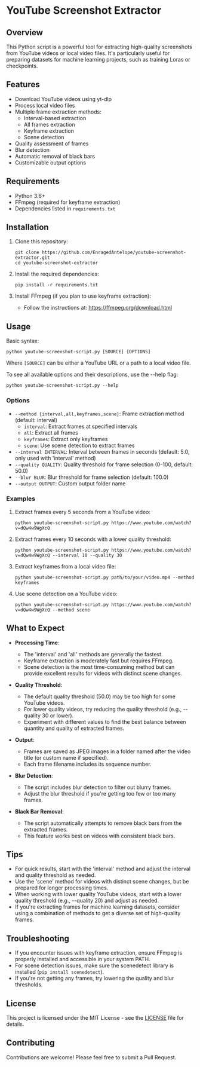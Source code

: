 # YouTube Screenshot Extractor

## Overview

This Python script is a powerful tool for extracting high-quality screenshots from YouTube videos or local video files. It's particularly useful for preparing datasets for machine learning projects, such as training Loras or checkpoints.

## Features

- Download YouTube videos using yt-dlp
- Process local video files
- Multiple frame extraction methods:
  - Interval-based extraction
  - All frames extraction
  - Keyframe extraction
  - Scene detection
- Quality assessment of frames
- Blur detection
- Automatic removal of black bars
- Customizable output options

## Requirements

- Python 3.6+
- FFmpeg (required for keyframe extraction)
- Dependencies listed in `requirements.txt`

## Installation

1. Clone this repository:
   ```
   git clone https://github.com/EnragedAntelope/youtube-screenshot-extractor.git
   cd youtube-screenshot-extractor
   ```

2. Install the required dependencies:
   ```
   pip install -r requirements.txt
   ```

3. Install FFmpeg (if you plan to use keyframe extraction):
   - Follow the instructions at: https://ffmpeg.org/download.html

## Usage

Basic syntax:
```
python youtube-screenshot-script.py [SOURCE] [OPTIONS]
```

Where `[SOURCE]` can be either a YouTube URL or a path to a local video file.

To see all available options and their descriptions, use the --help flag:
```
python youtube-screenshot-script.py --help
```

### Options

- `--method {interval,all,keyframes,scene}`: Frame extraction method (default: interval)
  - `interval`: Extract frames at specified intervals
  - `all`: Extract all frames
  - `keyframes`: Extract only keyframes
  - `scene`: Use scene detection to extract frames
- `--interval INTERVAL`: Interval between frames in seconds (default: 5.0, only used with 'interval' method)
- `--quality QUALITY`: Quality threshold for frame selection (0-100, default: 50.0)
- `--blur BLUR`: Blur threshold for frame selection (default: 100.0)
- `--output OUTPUT`: Custom output folder name

### Examples

1. Extract frames every 5 seconds from a YouTube video:
   ```
   python youtube-screenshot-script.py https://www.youtube.com/watch?v=dQw4w9WgXcQ
   ```

2. Extract frames every 10 seconds with a lower quality threshold:
   ```
   python youtube-screenshot-script.py https://www.youtube.com/watch?v=dQw4w9WgXcQ --interval 10 --quality 30
   ```

3. Extract keyframes from a local video file:
   ```
   python youtube-screenshot-script.py path/to/your/video.mp4 --method keyframes
   ```

4. Use scene detection on a YouTube video:
   ```
   python youtube-screenshot-script.py https://www.youtube.com/watch?v=dQw4w9WgXcQ --method scene
   ```

## What to Expect

- **Processing Time**: 
  - The 'interval' and 'all' methods are generally the fastest.
  - Keyframe extraction is moderately fast but requires FFmpeg.
  - Scene detection is the most time-consuming method but can provide excellent results for videos with distinct scene changes.

- **Quality Threshold**: 
  - The default quality threshold (50.0) may be too high for some YouTube videos. 
  - For lower quality videos, try reducing the quality threshold (e.g., --quality 30 or lower).
  - Experiment with different values to find the best balance between quantity and quality of extracted frames.

- **Output**: 
  - Frames are saved as JPEG images in a folder named after the video title (or custom name if specified).
  - Each frame filename includes its sequence number.

- **Blur Detection**: 
  - The script includes blur detection to filter out blurry frames.
  - Adjust the blur threshold if you're getting too few or too many frames.

- **Black Bar Removal**: 
  - The script automatically attempts to remove black bars from the extracted frames.
  - This feature works best on videos with consistent black bars.

## Tips

- For quick results, start with the 'interval' method and adjust the interval and quality threshold as needed.
- Use the 'scene' method for videos with distinct scene changes, but be prepared for longer processing times.
- When working with lower quality YouTube videos, start with a lower quality threshold (e.g., --quality 20) and adjust as needed.
- If you're extracting frames for machine learning datasets, consider using a combination of methods to get a diverse set of high-quality frames.

## Troubleshooting

- If you encounter issues with keyframe extraction, ensure FFmpeg is properly installed and accessible in your system PATH.
- For scene detection issues, make sure the scenedetect library is installed (`pip install scenedetect`).
- If you're not getting any frames, try lowering the quality and blur thresholds.

## License

This project is licensed under the MIT License - see the [LICENSE](LICENSE) file for details.

## Contributing

Contributions are welcome! Please feel free to submit a Pull Request.
